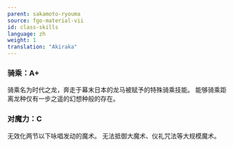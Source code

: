 ```yaml
---
parent: sakamoto-ryouma
source: fgo-material-vii
id: class-skills
language: zh
weight: 1
translation: "Akiraka"
---
```


### 骑乘：A+

骑乘名为时代之龙，奔走于幕末日本的龙马被赋予的特殊骑乘技能。
能够骑乘距离龙种仅有一步之遥的幻想种般的存在。

### 对魔力：C

无效化两节以下咏唱发动的魔术。
无法抵御大魔术、仪礼咒法等大规模魔术。
